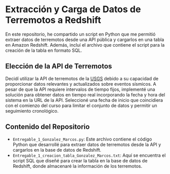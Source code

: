 # Extracción y Carga de Datos de Terremotos a Redshift

En este repositorio, he compartido un script en Python que me permitió extraer datos de terremotos desde una API pública y cargarlos en una tabla en Amazon Redshift. Además, incluí el archivo que contiene el script para la creación de la tabla en formato SQL.


## Elección de la API de Terremotos

Decidí utilizar la API de terremotos de la [USGS](https://www.usgs.gov/programs/earthquake-hazards) debido a su capacidad de proporcionar datos relevantes y actualizados sobre eventos sísmicos. A pesar de que la API requiere intervalos de tiempo fijos, implementé una solución para obtener datos en tiempo real incorporando la fecha y hora del sistema en la URL de la API. Seleccioné una fecha de inicio que coincidiera con el comienzo del curso para limitar el conjunto de datos y permitir un seguimiento cronológico.

## Contenido del Repositorio

- `Entregable_1_Gonzalez_Marcos.py`: Este archivo contiene el código Python que desarrollé para extraer datos de terremotos desde la API y cargarlos en la base de datos de Redshift.
- `Entregable_1_creacion_tabla_Gonzalez_Marcos.txt`: Aquí se encuentra el script SQL que diseñé para crear la tabla en la base de datos de Redshift, donde almacenaré la información de los terremotos.

